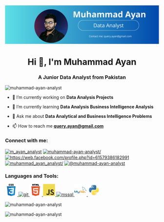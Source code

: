 ![logo](https://github.com/Muhammad-Ayan-Analyst/Muhammad-Ayan-Analyst/blob/main/banner.png)
<h1 align="center">Hi 👋, I'm Muhammad Ayan</h1>
<h3 align="center">A Junior Data Analyst from Pakistan</h3>

<p align="left"> <img src="https://komarev.com/ghpvc/?username=muhammad-ayan-analyst&label=Profile%20views&color=0e75b6&style=flat" alt="muhammad-ayan-analyst" /> </p>

- 🔭 I’m currently working on **Data Analysis Projects**

- 🌱 I’m currently learning **Data Analysis Business Intelligence Analysis**

- 💬 Ask me about **Data Analytical and Business Intelligence Problems**

- 📫 How to reach me **query.ayan@gmail.com**

<h3 align="left">Connect with me:</h3>
<p align="left">
<a href="https://twitter.com/m_ayan_analyst" target="blank"><img align="center" src="https://raw.githubusercontent.com/rahuldkjain/github-profile-readme-generator/master/src/images/icons/Social/twitter.svg" alt="m_ayan_analyst" height="30" width="40" /></a>
<a href="https://linkedin.com/in/muhammad-ayan-analyst/" target="blank"><img align="center" src="https://raw.githubusercontent.com/rahuldkjain/github-profile-readme-generator/master/src/images/icons/Social/linked-in-alt.svg" alt="muhammad-ayan-analyst/" height="30" width="40" /></a>
<a href="https://fb.com/https://web.facebook.com/profile.php?id=61579386182991" target="blank"><img align="center" src="https://raw.githubusercontent.com/rahuldkjain/github-profile-readme-generator/master/src/images/icons/Social/facebook.svg" alt="https://web.facebook.com/profile.php?id=61579386182991" height="30" width="40" /></a>
<a href="https://instagram.com/muhammad_ayan_analyst/" target="blank"><img align="center" src="https://raw.githubusercontent.com/rahuldkjain/github-profile-readme-generator/master/src/images/icons/Social/instagram.svg" alt="muhammad_ayan_analyst/" height="30" width="40" /></a>
<a href="https://www.youtube.com/channel/UCV18E20f7-a6STDOGXXI9WQ" target="blank"><img align="center" src="https://raw.githubusercontent.com/rahuldkjain/github-profile-readme-generator/master/src/images/icons/Social/youtube.svg" alt="@muhammad-ayan-analyst" height="30" width="40" /></a>
</p>

<h3 align="left">Languages and Tools:</h3>
<p align="left"> <a href="https://www.w3schools.com/css/" target="_blank" rel="noreferrer"> <img src="https://raw.githubusercontent.com/devicons/devicon/master/icons/css3/css3-original-wordmark.svg" alt="css3" width="40" height="40"/> </a> <a href="https://git-scm.com/" target="_blank" rel="noreferrer"> <img src="https://www.vectorlogo.zone/logos/git-scm/git-scm-icon.svg" alt="git" width="40" height="40"/> </a> <a href="https://www.w3.org/html/" target="_blank" rel="noreferrer"> <img src="https://raw.githubusercontent.com/devicons/devicon/master/icons/html5/html5-original-wordmark.svg" alt="html5" width="40" height="40"/> </a> <a href="https://developer.mozilla.org/en-US/docs/Web/JavaScript" target="_blank" rel="noreferrer"> <img src="https://raw.githubusercontent.com/devicons/devicon/master/icons/javascript/javascript-original.svg" alt="javascript" width="40" height="40"/> </a> <a href="https://www.microsoft.com/en-us/sql-server" target="_blank" rel="noreferrer"> <img src="https://www.svgrepo.com/show/303229/microsoft-sql-server-logo.svg" alt="mssql" width="40" height="40"/> </a> <a href="https://www.mysql.com/" target="_blank" rel="noreferrer"> <img src="https://raw.githubusercontent.com/devicons/devicon/master/icons/mysql/mysql-original-wordmark.svg" alt="mysql" width="40" height="40"/> </a> <a href="https://www.python.org" target="_blank" rel="noreferrer"> <img src="https://raw.githubusercontent.com/devicons/devicon/master/icons/python/python-original.svg" alt="python" width="40" height="40"/> </a> </p>

<p><img align="center" src="https://github-readme-stats.vercel.app/api/top-langs?username=muhammad-ayan-analyst&show_icons=true&locale=en&layout=compact" alt="muhammad-ayan-analyst" /></p>

<p><img align="center" src="https://github-readme-streak-stats.herokuapp.com/?user=muhammad-ayan-analyst&" alt="muhammad-ayan-analyst" /></p>

      
